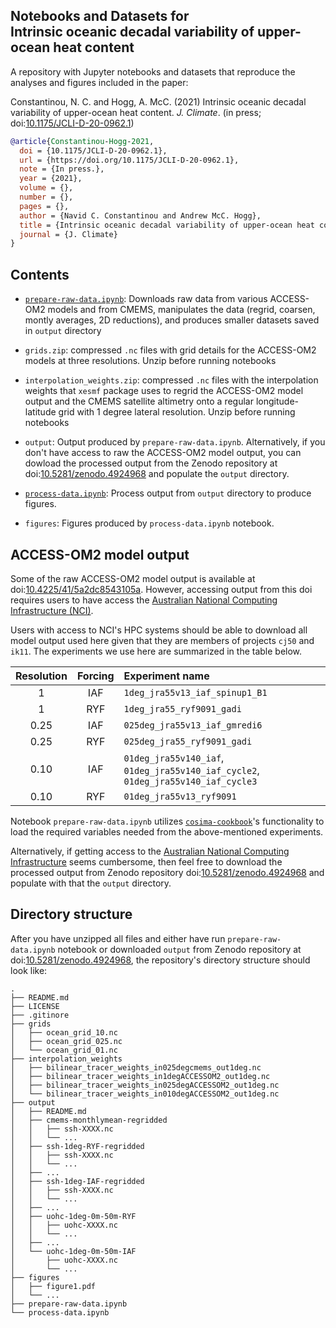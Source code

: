 ## Notebooks and Datasets for <br/> Intrinsic oceanic decadal variability of upper-ocean heat content

A repository with Jupyter notebooks and datasets that reproduce the analyses and figures included in the paper:

Constantinou, N. C. and Hogg, A. McC. (2021) Intrinsic oceanic decadal variability of upper-ocean heat content. _J. Climate_. (in press; doi:[10.1175/JCLI-D-20-0962.1](https://doi.org/10.1175/JCLI-D-20-0962.1))


```bibtex
@article{Constantinou-Hogg-2021,
  doi = {10.1175/JCLI-D-20-0962.1},
  url = {https://doi.org/10.1175/JCLI-D-20-0962.1},
  note = {In press.},
  year = {2021},
  volume = {},
  number = {},
  pages = {},
  author = {Navid C. Constantinou and Andrew McC. Hogg},
  title = {Intrinsic oceanic decadal variability of upper-ocean heat content},
  journal = {J. Climate}
}
```


## Contents

- [`prepare-raw-data.ipynb`](https://nbviewer.jupyter.org/github/navidcy/IntrinsicOceanicLFVariabilityUOHC/blob/master/prepare-raw-data.ipynb): Downloads raw data from various ACCESS-OM2 models and from CMEMS,  manipulates the data (regrid, coarsen, montly averages, 2D reductions), and produces smaller datasets
saved in `output` directory

- `grids.zip`: compressed `.nc` files with grid details for the ACCESS-OM2 models at three resolutions. Unzip before running notebooks

- `interpolation_weights.zip`: compressed `.nc` files with the interpolation weights that `xesmf` package uses to regrid the ACCESS-OM2 model output and the CMEMS satellite altimetry onto a regular longitude-latitude grid with 1 degree lateral resolution. Unzip before running notebooks

- `output`: Output produced by `prepare-raw-data.ipynb`. Alternatively, if you don't have access to raw the ACCESS-OM2 model output, you can dowload the processed output from the Zenodo repository at doi:[10.5281/zenodo.4924968](https://doi.org/10.5281/zenodo.4924968) and populate the `output` directory.

- [`process-data.ipynb`](https://nbviewer.jupyter.org/github/navidcy/IntrinsicOceanicLFVariabilityUOHC/blob/master/process-data.ipynb): Process output from `output` directory to produce figures.

- `figures`: Figures produced by `process-data.ipynb` notebook.


## ACCESS-OM2 model output

Some of the raw ACCESS-OM2 model output is available at doi:[10.4225/41/5a2dc8543105a](https://doi.org/10.4225/41/5a2dc8543105a). However, accessing output from this doi requires users to have access the [Australian National Computing Infrastructure (NCI)](https://nci.org.au).

Users with access to NCI's HPC systems should be able to download all model output used
here given that they are members of projects `cj50` and `ik11`. The experiments we use here
are summarized in the table below.

| Resolution | Forcing | Experiment name |
| :---:        |     :---:      | :---          |
| 1   | IAF     | `1deg_jra55v13_iaf_spinup1_B1`    |
| 1   | RYF     | `1deg_jra55_ryf9091_gadi`    |
| 0.25   | IAF     | `025deg_jra55v13_iaf_gmredi6`    |
| 0.25   | RYF     | `025deg_jra55_ryf9091_gadi`    |
| 0.10   | IAF     | `01deg_jra55v140_iaf`, `01deg_jra55v140_iaf_cycle2`, `01deg_jra55v140_iaf_cycle3`    |
| 0.10   | RYF     | `01deg_jra55v13_ryf9091`    |

Notebook `prepare-raw-data.ipynb` utilizes [`cosima-cookbook`](https://github.com/cosima/cosima-cookbook)'s functionality to load the required variables needed from the above-mentioned experiments.

Alternatively, if getting access to the [Australian National Computing Infrastructure](https://nci.org.au) seems cumbersome, then feel free to download the processed output from Zenodo repository doi:[10.5281/zenodo.4924968](https://doi.org/10.5281/zenodo.4924968) and populate with that the `output` directory.


## Directory structure

After you have unzipped all files and either have run `prepare-raw-data.ipynb` notebook or 
downloaded `output` from Zenodo repository at doi:[10.5281/zenodo.4924968](https://doi.org/10.5281/zenodo.4924968), the repository's directory structure should look like:

```
.
├── README.md
├── LICENSE
├── .gitinore
├── grids
│   ├── ocean_grid_10.nc
│   ├── ocean_grid_025.nc
│   └── ocean_grid_01.nc
├── interpolation_weights
│   ├── bilinear_tracer_weights_in025degcmems_out1deg.nc
│   ├── bilinear_tracer_weights_in1degACCESSOM2_out1deg.nc
│   ├── bilinear_tracer_weights_in025degACCESSOM2_out1deg.nc
│   └── bilinear_tracer_weights_in010degACCESSOM2_out1deg.nc
├── output
│   ├── README.md
│   ├── cmems-monthlymean-regridded
│   │   ├── ssh-XXXX.nc
│   │   └── ...
│   ├── ssh-1deg-RYF-regridded
│   │   ├── ssh-XXXX.nc
│   │   └── ...
│   ├── ...
│   ├── ssh-1deg-IAF-regridded
│   │   ├── ssh-XXXX.nc
│   │   └── ...
│   ├── ...
│   ├── uohc-1deg-0m-50m-RYF
│   │   ├── uohc-XXXX.nc
│   │   └── ...
│   ├── ...
│   └── uohc-1deg-0m-50m-IAF
│       ├── uohc-XXXX.nc
│       └── ...
├── figures
│   ├── figure1.pdf
│   └── ...
├── prepare-raw-data.ipynb
└── process-data.ipynb
```
